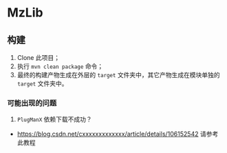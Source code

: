 # MzLib

## 构建
1. Clone 此项目；
2. 执行 `mvn clean package` 命令；
3. 最终的构建产物生成在外层的 `target` 文件夹中，其它产物生成在模块单独的 `target` 文件夹中。

### 可能出现的问题
1. `PlugManX` 依赖下载不成功？
- https://blog.csdn.net/cxxxxxxxxxxxxx/article/details/106152542 请参考此教程

